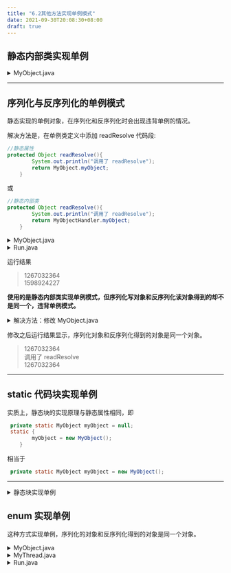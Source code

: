 ```yaml
---
title: "6.2其他方法实现单例模式"
date: 2021-09-30T20:08:30+08:00
draft: true
---
```


## 静态内部类实现单例

<details>
<summary>MyObject.java</summary>

```java
public class MyObject {
    private static class MyObjectHandler{
        private static MyObject myObject = new MyObject();
    } 
    private MyObject(){}
    public static MyObject getInstance(){
        return MyObjectHandler.myObject;
    }
}
```
</details>

***

## 序列化与反序列化的单例模式

静态实现的单例对象，在序列化和反序列化时会出现违背单例的情况。

解决方法是，在单例类定义中添加 readResolve 代码段:
```java
//静态属性 
protected Object readResolve(){
        System.out.println("调用了 readResolve");
        return MyObject.myObject;
    }
```
或
```java
//静态内部类
protected Object readResolve(){
        System.out.println("调用了 readResolve");
        return MyObjectHandler.myObject;
    }
```

<details>
<summary>MyObject.java</summary>

```java
import java.io.Serializable;

public class MyObject implements Serializable {
    private static class MyObjectHandler{
        private static MyObject myObject = new MyObject();
    }
    private MyObject(){}
    public static MyObject getInstance(){
        return MyObjectHandler.myObject;
    }
}

```
</details>


<details>
<summary>Run.java</summary>

```java
public class Run {
    public static void main(String[] args) {
        try {
            MyObject myObject = MyObject.getInstance();
            FileOutputStream fos = new FileOutputStream(new File("a.txt"));
            ObjectOutputStream oos = new ObjectOutputStream(fos);
            oos.writeObject(myObject);
            System.out.println(myObject.hashCode());
            oos.close();
            fos.close();
        }catch (IOException e){

        }

        try{
            FileInputStream fis = new FileInputStream(new File("a.txt"));
            ObjectInputStream ois = new ObjectInputStream(fis);
            MyObject myObject = (MyObject) ois.readObject();
            System.out.println(myObject.hashCode());
            ois.close();
            fis.close();
        }catch (IOException e ){

        }catch (ClassNotFoundException e){

        }
    }
}
```
</details>

运行结果
>1267032364<br>
>1598924227<br>

**使用的是静态内部类实现单例模式，但序列化写对象和反序列化读对象得到的却不是同一个，违背单例模式。**




<details>
<summary>解决方法：修改 MyObject.java</summary>

```java
import java.io.Serializable;

public class MyObject implements Serializable {
    private static class MyObjectHandler{
        private static MyObject myObject = new MyObject();
    }
    private MyObject(){}
    public static MyObject getInstance(){
        return MyObjectHandler.myObject;
    }

    protected Object readResolve(){
        System.out.println("调用了 readResolve");
        return MyObjectHandler.myObject;
    }
}
```
</details>

修改之后运行结果显示，序列化对象和反序列化得到的对象是同一个对象。

>1267032364<br>
>调用了 readResolve<br>
>1267032364

***
## static 代码块实现单例

实质上，静态块的实现原理与静态属性相同，即 

```java
 private static MyObject myObject = null;
 static {
        myObject = new MyObject();
    }
```
相当于
```java
 private static MyObject myObject = new MyObject();
```
***
<details>
<summary>静态块实现单例</summary>

```java
import java.io.Serializable;

public class MyObject implements Serializable {
    private static MyObject myObject = null;
    static {
        myObject = new MyObject();
    }

    private MyObject(){}
    public static MyObject getInstance(){
        return MyObject.myObject;
    }
    //用于解决反序列化问题
    protected Object readResolve(){
        System.out.println("调用了 readResolve");
        return MyObject.myObject;
    }
}
```
</details>


## enum 实现单例

这种方式实现单例，序列化的对象和反序列化得到的对象是同一个对象。

<details>
<summary>MyObject.java</summary>

```java
import java.io.Serializable;

public class MyObject implements Serializable {
    public enum MyEnumSingleton {
        stringFactory;
        private String string = new String("Fine");
        public String get(){
            return string;
        }
    };
    public static String get(){
        return MyEnumSingleton.stringFactory.get();
    }
}

```
</details>

<details>
<summary>MyThread.java</summary>

```java
public class MyThread extends Thread{
    @Override
    public void run(){
        for (int i = 0; i < 5; i++) {
            System.out.println(MyObject.get().hashCode());
        }
    }
}
```
</details>

<details>
<summary>Run.java</summary>

```java
public class Run {
    public static void main(String[] args) {
        MyThread A = new MyThread();
        MyThread B = new MyThread();
        MyThread C = new MyThread();

        A.start();
        B.start();
        C.start();
    }
}
```
</details>
